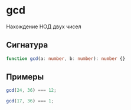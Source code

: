 # gcd

Нахождение НОД двух чисел

## Сигнатура

```ts
function gcd(a: number, b: number): number {}
```

## Примеры

```ts
gcd(24, 36) === 12;
```

```ts
gcd(17, 36) === 1;
```
